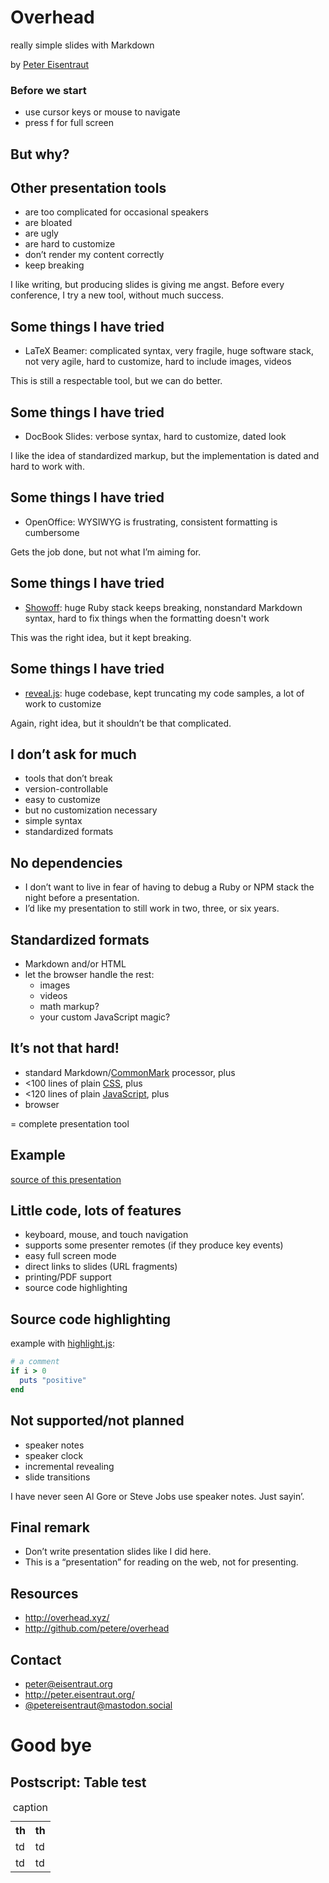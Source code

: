 <link rel="stylesheet" href="http://cdnjs.cloudflare.com/ajax/libs/highlight.js/8.4/styles/dark.min.css">
<script src="http://cdnjs.cloudflare.com/ajax/libs/highlight.js/8.4/highlight.min.js"></script>
<script>hljs.initHighlightingOnLoad();</script>

<link href="../overhead.css" rel="stylesheet">
<script src="../overhead.js"></script>

<div class="slide">

# Overhead

really simple slides with Markdown

by [Peter Eisentraut](http://peter.eisentraut.org)
</div>
<div class="slide">

### Before we start

- use cursor keys or mouse to navigate
- press <key>f</key> for full screen

</div>
<div class="slide">

## But why?

</div>
<div class="slide">

## Other presentation tools

- are too complicated for occasional speakers
- are bloated
- are ugly
- are hard to customize
- don’t render my content correctly
- keep breaking

</div>
<div class="slide">

I like writing, but producing slides is giving me angst.  Before every
conference, I try a new tool, without much success.

</div>
<div class="slide">

## Some things I have tried

- LaTeX Beamer: complicated syntax, very fragile, huge software stack,
  not very agile, hard to customize, hard to include images, videos

This is still a respectable tool, but we can do better.

</div>
<div class="slide">

## Some things I have tried

- DocBook Slides: verbose syntax, hard to customize, dated look

I like the idea of standardized markup, but the implementation is
dated and hard to work with.

</div>
<div class="slide">

## Some things I have tried

- OpenOffice: WYSIWYG is frustrating, consistent formatting is
  cumbersome

Gets the job done, but not what I’m aiming for.

</div>
<div class="slide">

## Some things I have tried

- [Showoff](https://github.com/puppetlabs/showoff): huge Ruby stack
  keeps breaking, nonstandard Markdown syntax, hard to fix things when
  the formatting doesn't work

This was the right idea, but it kept breaking.

</div>
<div class="slide">

## Some things I have tried

- [reveal.js](http://lab.hakim.se/reveal-js/): huge codebase, kept
  truncating my code samples, a lot of work to customize

Again, right idea, but it shouldn’t be that complicated.

</div>
<div class="slide">

## I don’t ask for much

- tools that don’t break
- version-controllable
- easy to customize
- but no customization necessary
- simple syntax
- standardized formats

</div>
<div class="slide">

## No dependencies

- I don’t want to live in fear of having to debug a Ruby or NPM stack
  the night before a presentation.
- I’d like my presentation to still work in two, three, or six years.

</div>
<div class="slide">

## Standardized formats

- Markdown and/or HTML
- let the browser handle the rest:
    - images
    - videos
    - math markup?
    - your custom JavaScript magic?

</div>
<div class="slide">

## It’s not that hard!

- standard Markdown/[CommonMark](http://commonmark.org/) processor, plus
- <100 lines of plain [CSS](../overhead.css), plus
- <120 lines of plain [JavaScript](../overhead.js), plus
- browser

= complete presentation tool

</div>
<div class="slide">

## Example

[source of this presentation](example.md)

</div>
<div class="slide">

## Little code, lots of features

- keyboard, mouse, and touch navigation
- supports some presenter remotes (if they produce key events)
- easy full screen mode
- direct links to slides (URL fragments)
- printing/PDF support
- source code highlighting

</div>
<div class="slide">

## Source code highlighting

example with [highlight.js](https://highlightjs.org/):

```ruby
# a comment
if i > 0
  puts "positive"
end
```
</div>
<div class="slide">

## Not supported/not planned

- speaker notes
- speaker clock
- incremental revealing
- slide transitions

</div>
<div class="slide">

I have never seen Al Gore or Steve Jobs use speaker notes.  Just
sayin’.

</div>
<div class="slide">

## Final remark

- Don’t write presentation slides like I did here.
- This is a “presentation” for reading on the web, not for presenting.

</div>
<div class="slide">

## Resources

- <http://overhead.xyz/>
- <http://github.com/petere/overhead>

</div>
<div class="slide">

## Contact

- <peter@eisentraut.org>
- <http://peter.eisentraut.org/>
- [@petereisentraut@mastodon.social](https://mastodon.social/@petereisentraut)

</div>
<div class="slide">

# Good bye

</div>
<div class="slide">

## Postscript: Table test

<table>
<caption>caption</caption>
<tr>
<th>th</th>
<th>th</th>
</tr>
<tr>
<td>td</td>
<td>td</td>
</tr>
<tr>
<td>td</td>
<td>td</td>
</tr>
</table>

</div>

